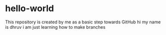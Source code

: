 # hello-world
This repository is created by me as a basic step towards GitHub 
hi my name is dhruv
i am just learning how to make branches
